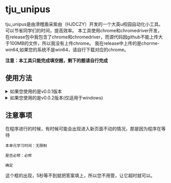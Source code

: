 # tju_unipus

tju_unipus是由滑稽盾采紫由（HJDCZY）开发的一个大英u校园自动化小工具。可以节省同学们的时间，提高效率。
本工具使用chrome和chromedriver开发，在release包中我包含了chrome和chromedriver，而源代码因github不能上传大于100MB的文件，所以我没有上传chrome。
我在release中上传的是chorme-win64,如果您的系统不是win64，请自行下载对应的chrome。

**注意：本工具只能完成填空题，剩下的题请自行完成**

## 使用方法

<details>

<summary>如果您使用的是v0.0.1版本</summary>
1. 安装python3.7及以上版本。

2. 在release页面下载v0.0.1版本的`tju_unipus.zip`并解压。

3. 将`config.py.example`重命名为`config.py`，用任意编辑器打开`config.py`，按照注释填写内容，将内容填写在引号之间。
 - 对于`user.name`和`user.password`，分别填写您的大英u校园账号和密码。
 - 对于`user.chormelocation`，进入chrome-win64文件夹，填写`chrome.exe`的绝对路径。
 - 对于`user.chromedriverlocation`，进入chromedriver-win64文件夹，填写`chromedriver.exe`的绝对路径。
 - 例如：
 ```python
 user.chormelocation = r"D:\code\unipus\tju_unipus\chrome-win64\chrome.exe"
user.chormedriverlocation = r"D:\code\unipus\tju_unipus\chromedriver-win64\chromedriver.exe"
```

4. 右键unipus.py-打开方式，用python打开

5. 运行后，程序会自动打开chrome并自动登录u校园，请手动跳过u校园环境检测，点进任意一个练习的界面并停留。

6. 完成第5步后，在弹出的cmd界面（黑色窗口）按一下回车（里面也会提示您）

7. 静待您的u校园自动完成

8. 完成后，按enter退出

</details>

<details>
<summary>如果您使用的是v0.0.2版本(仅适用于windows)</summary>

1. 在release页面下载v0.0.2版本的`tju_unipus.zip`并解压。

2. 补充config.ini文件，填写您的大英u校园账号和密码，以及chrome和chromedriver的路径。
    - 对于`chormelocation`，进入chrome-win64文件夹，填写`chrome.exe`的绝对路径。
    - 对于`chromedriverlocation`，进入chromedriver-win64文件夹，填写`chromedriver.exe`的绝对路径。
    注意不要加引号，正确的格式可以是
    ```ini
    chormelocation = D:\code\unipus\tju_unipus\chrome-win64\chrome.exe
    chormedriverlocation = D:\code\unipus\tju_unipus\chromedriver-win64\chromedriver.exe
    ```

3. 运行unipus4.exe

4. 运行后，程序会自动打开chrome并自动登录u校园，请手动跳过u校园环境检测，点进任意一个练习的界面并停留。

5. 完成第4步后，在弹出的cmd界面（黑色窗口）按一下回车（里面也会提示您）

6. 静待您的u校园自动完成

7. 完成后，按enter退出

注意：如果您出现这样的报错
![image](https://github.com/HJDCZY/tju_unipus/assets/112754310/169de659-39a4-45b2-b723-2e7a1cee0f80)
说明您的`config.ini`的chorme和choremdriver地址写的有问题，需要修改

</details>

## 注意事项

在程序进行的时候，有时候可能会出现进入新页面不动的情况，那是因为程序在等待
```
本单元学习时间：无限制

是否必修：必修

确定
```
这个框的出现，5秒等不到就把答案填上，所以您不用管，让它超时就可以。
